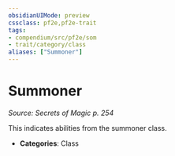 ```yaml
---
obsidianUIMode: preview
cssclass: pf2e,pf2e-trait
tags:
- compendium/src/pf2e/som
- trait/category/class
aliases: ["Summoner"]
---
```

# Summoner  
*Source: Secrets of Magic p. 254*  

This indicates abilities from the summoner class.

- **Categories**: Class
